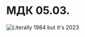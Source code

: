 # МДК 05.03.
<picture>
 <source media="(prefers-color-scheme: dark)" srcset="https://cdn-live.warthunder.com/uploads/a5/bd/b7/dbc86155c957fcbde0a27cc4dd2855f91f/1984-4.jpg">
 <source media="(prefers-color-scheme: light)" srcset="https://cdn-live.warthunder.com/uploads/a5/bd/b7/dbc86155c957fcbde0a27cc4dd2855f91f/1984-4.jpg">
 <img alt="Literally 1984 but it's 2023" src="https://cdn-live.warthunder.com/uploads/a5/bd/b7/dbc86155c957fcbde0a27cc4dd2855f91f/1984-4.jpg">
</picture>
